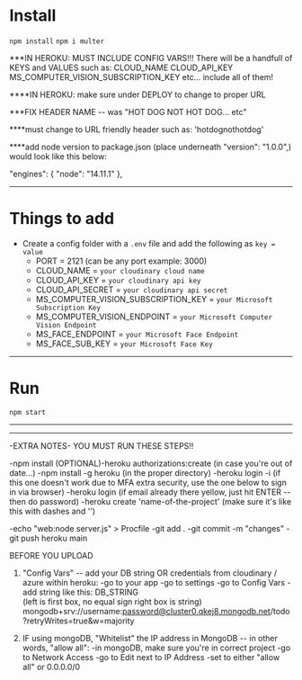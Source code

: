 # Install

`npm install`
`npm i multer`

***IN HEROKU: MUST INCLUDE CONFIG VARS!!! There will be a handfull of KEYS and VALUES such as:
CLOUD_NAME
CLOUD_API_KEY
MS_COMPUTER_VISION_SUBSCRIPTION_KEY
etc...
include all of them!

****IN HEROKU: make sure under DEPLOY to change to proper URL


***FIX HEADER NAME -- was "HOT DOG NOT HOT DOG... etc"

****must change to URL friendly header such as: 'hotdognothotdog'

****add node version to package.json (place underneath "version": "1.0.0",) would look like this below:

"engines": {
    "node": "14.11.1"
  },

---



# Things to add

- Create a config folder with a `.env` file and add the following as `key = value`
  - PORT = 2121 (can be any port example: 3000)
  - CLOUD_NAME = `your cloudinary cloud name`
  - CLOUD_API_KEY = `your cloudinary api key`
  - CLOUD_API_SECRET = `your cloudinary api secret`
  - MS_COMPUTER_VISION_SUBSCRIPTION_KEY = `your Microsoft Subscription Key`
  - MS_COMPUTER_VISION_ENDPOINT = `your Microsoft Computer Vision Endpoint`
  - MS_FACE_ENDPOINT = `your Microsoft Face Endpoint`
  - MS_FACE_SUB_KEY = `your Microsoft Face Key`

---

# Run

`npm start`



---
---
-EXTRA NOTES-
YOU MUST RUN THESE STEPS!!

-npm install
(OPTIONAL)-heroku authorizations:create (in case you're out of date...)
-npm install -g heroku  (in the proper directory)
-heroku login -i (if this one doesn't work due to MFA extra security, use the one below to sign in via browser)
-heroku login
(if email already there yellow, just hit ENTER -- then do password)
-heroku create 'name-of-the-project'
(make sure it's like this with dashes and '')

-echo "web:node server.js" > Procfile
-git add . 
-git commit -m "changes"
-git push heroku main


BEFORE YOU UPLOAD
1. "Config Vars" -- add your DB string OR credentials from cloudinary / azure within heroku: 
-go to your app
-go to settings
-go to Config Vars
-add string like this:
DB_STRING  
(left is first box, no equal sign right box is string) 
mongodb+srv://username:password@cluster0.qkej8.mongodb.net/todo?retryWrites=true&w=majority

2. IF using mongoDB, "Whitelist" the IP address in MongoDB -- in other words, "allow all":
-in mongoDB, make sure you're in correct project
-go to Network Access
-go to Edit next to IP Address
-set to either "allow all" or 0.0.0.0/0